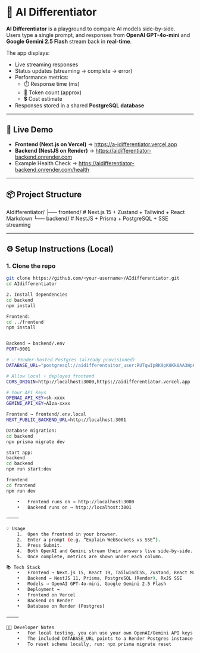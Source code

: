 # 🤖 AI Differentiator

**AI Differentiator** is a playground to compare AI models side-by-side.  
Users type a single prompt, and responses from **OpenAI GPT-4o-mini** and **Google Gemini 2.5 Flash** stream back in **real-time**.  

The app displays:  
- Live streaming responses  
- Status updates (streaming → complete → error)  
- Performance metrics:  
  - ⏱️ Response time (ms)  
  - 🔢 Token count (approx)  
  - 💲 Cost estimate  
- Responses stored in a shared **PostgreSQL database**  

---

## 🚀 Live Demo

- **Frontend (Next.js on Vercel)** → https://a-idifferentiator.vercel.app  
- **Backend (NestJS on Render)** → https://aidifferentiator-backend.onrender.com  
- Example Health Check → https://aidifferentiator-backend.onrender.com/health  

---

## 📦 Project Structure
AIdifferentiator/
├── frontend/   # Next.js 15 + Zustand + Tailwind + React Markdown
└── backend/    # NestJS + Prisma + PostgreSQL + SSE streaming

---

## ⚙️ Setup Instructions (Local)

### 1. Clone the repo
```bash
git clone https://github.com/<your-username>/AIdifferentiator.git
cd AIdifferentiator

2. Install dependencies
cd backend
npm install

Frontend:
cd ../frontend
npm install


Backend → backend/.env
PORT=3001

# ✅ Render-hosted Postgres (already provisioned)
DATABASE_URL="postgresql://aidifferentaitor_user:RUTqwIpRK9pK0Kk8AA3WpHciNGAEK5h5@dpg-d3erehili9vc73dm0p6g-a.oregon-postgres.render.com:5432/aidifferentaitor?sslmode=require"

# Allow local + deployed frontend
CORS_ORIGIN=http://localhost:3000,https://aidifferentiator.vercel.app

# Your API Keys
OPENAI_API_KEY=sk-xxxx
GEMINI_API_KEY=AIza-xxxx

Frontend → frontend/.env.local
NEXT_PUBLIC_BACKEND_URL=http://localhost:3001

Database migration:
cd backend
npx prisma migrate dev

start app:
backend
cd backend
npm run start:dev

frontend
cd frontend
npm run dev

	•	Frontend runs on → http://localhost:3000
	•	Backend runs on → http://localhost:3001

⸻

💡 Usage
	1.	Open the frontend in your browser.
	2.	Enter a prompt (e.g. “Explain WebSockets vs SSE”).
	3.	Press Submit.
	4.	Both OpenAI and Gemini stream their answers live side-by-side.
	5.	Once complete, metrics are shown under each column.

📚 Tech Stack
	•	Frontend → Next.js 15, React 19, TailwindCSS, Zustand, React Markdown
	•	Backend → NestJS 11, Prisma, PostgreSQL (Render), RxJS SSE
	•	Models → OpenAI GPT-4o-mini, Google Gemini 2.5 Flash
	•	Deployment →
	•	Frontend on Vercel
	•	Backend on Render
	•	Database on Render (Postgres)

⸻

👨‍💻 Developer Notes
	•	For local testing, you can use your own OpenAI/Gemini API keys.
	•	The included DATABASE_URL points to a Render Postgres instance created for this project (expires if the free tier resets).
	•	To reset schema locally, run: npx prisma migrate reset